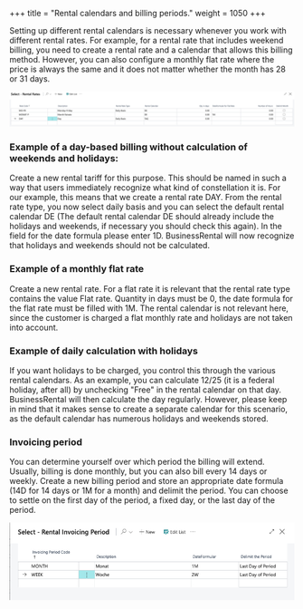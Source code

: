 +++
title = "Rental calendars and billing periods."
weight = 1050
+++

Setting up different rental calendars is necessary whenever you work with different rental rates. For example, for a rental rate that includes weekend billing, you need to create a rental rate and a calendar that allows this billing method. However, you can also configure a monthly flat rate where the price is always the same and it does not matter whether the month has 28 or 31 days.

![Rent tariff](/images/rental_rates_en.jpg)

### Example of a day-based billing without calculation of weekends and holidays:

Create a new rental tariff for this purpose. This should be named in such a way that users immediately recognize what kind of constellation it is. For our example, this means that we create a rental rate DAY. From the rental rate type, you now select daily basis and you can select the default rental calendar DE (The default rental calendar DE should already include the holidays and weekends, if necessary you should check this again). In the field for the date formula please enter 1D. BusinessRental will now recognize that holidays and weekends should not be calculated. 

### Example of a monthly flat rate

Create a new rental rate. For a flat rate it is relevant that the rental rate type contains the value Flat rate. Quantity in days must be 0, the date formula for the flat rate must be filled with 1M. The rental calendar is not relevant here, since the customer is charged a flat monthly rate and holidays are not taken into account.

### Example of daily calculation with holidays

If you want holidays to be charged, you control this through the various rental calendars. As an example, you can calculate 12/25 (it is a federal holiday, after all) by unchecking "Free" in the rental calendar on that day. BusinessRental will then calculate the day regularly. However, please keep in mind that it makes sense to create a separate calendar for this scenario, as the default calendar has numerous holidays and weekends stored.

### Invoicing period

You can determine yourself over which period the billing will extend. Usually, billing is done monthly, but you can also bill every 14 days or weekly. Create a new billing period and store an appropriate date formula (14D for 14 days or 1M for a month) and delimit the period. You can choose to settle on the first day of the period, a fixed day, or the last day of the period.

![Rent statement](/images/invoicing_period_en.jpg)